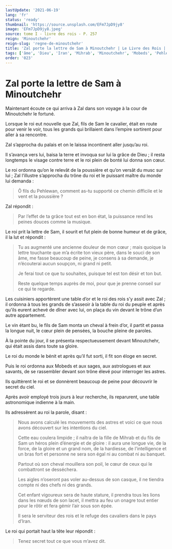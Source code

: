 ```yaml
---
lastUpdate: '2021-06-19'
lang: 'fr'
status: 'ready'
thumbnail: 'https://source.unsplash.com/EFm7JpD9jy8'
image: 'EFm7JpD9jy8.jpeg'
source: tome I - livre des rois - P. 257
reign: 'Minoutchehr'
reign-slug: 'regne-de-minoutchehr'
title: 'Zal porte la lettre de Sam à Minoutchehr | Le Livre des Rois | Shâhnâmeh'
tags: ['âme', 'Dieu', 'Iran', 'Mihrab', 'Minoutchehr', 'Mobeds', 'Pehlewan', 'Sam', 'Zal']
order: '023'
---
```


<!-- LTeX: language=fr -->

# Zal porte la lettre de Sam à Minoutchehr

Maintenant écoute ce qui arriva à Zal dans son voyage à la cour de Minoutchehr le fortuné.

Lorsque le roi eut nouvelle que Zal, fils de Sam le cavalier, était en route pour venir le voir, tous les grands qui brillaient dans l’empire sortirent pour aller à sa rencontre.

Zal s’approcha du palais et on le laissa incontinent aller jusqu’au roi.

Il s’avança vers lui, baisa la terre et invoqua sur lui la grâce de Dieu ; il resta longtemps le visage contre terre et le roi plein de bonté lui donna son cœur.

Le roi ordonna qu’on le relevât de la poussière et qu’on versât du musc sur lui ; Zal l’illustre s’approcha du trône du roi et le puissant maître du monde lui demanda :

> Ô fils du Pehlewan, comment as-tu supporté ce chemin difficile et le vent et la poussière ?

Zal répondit :

> Par l’effet de ta grâce tout est en bon état, la puissance rend les peines douces comme la musique.

Le roi prit la lettre de Sam, il sourit et fut plein de bonne humeur et de grâce, il la lut et répondit :

> Tu as augmenté une ancienne douleur de mon cœur ; mais quoique la lettre touchante que m’a écrite ton vieux père, dans le souci de son âme, me fasse beaucoup de peine, je consens à sa demande, je n’écouterai aucun soupçon, ni grand ni petit.
>
> Je ferai tout ce que tu souhaites, puisque tel est ton désir et ton but.
>
> Reste quelque temps auprès de moi, pour que je prenne conseil sur ce qui te regarde.

Les cuisiniers apportèrent une table d’or et le roi des rois s’y assit avec Zal ; il ordonna à tous les grands de s’asseoir à la table du roi du peuple et après qu’ils eurent achevé de dîner avec lui, on plaça du vin devant le trône d’un autre appartement.

Le vin étant bu, le fils de Sam monta un cheval à frein d’or, il partit et passa la longue nuit, le cœur plein de pensées, la bouche pleine de paroles.

À la pointe du jour, il se présenta respectueusement devant Minoutchehr, qui était assis dans toute sa gloire.

Le roi du monde le bénit et après qu’il fut sorti, il fit son éloge en secret.

Puis le roi ordonna aux Mobeds et aux sages, aux astrologues et aux savants, de se rassembler devant son trône élevé pour interroger les astres.

Ils quittèrent le roi et se donnèrent beaucoup de peine pour découvrir le secret du ciel.

Après avoir employé trois jours à leur recherche, ils reparurent, une table astronomique indienne à la main.

Ils adressèrent au roi la parole, disant :

> Nous avons calculé les mouvements des astres et voici ce que nous avons découvert sur les intentions du ciel.
>
> Cette eau coulera limpide ; il naîtra de la fille de Mihrab et du fils de Sam un héros plein d’énergie et de gloire : il aura une longue vie, de la force, de la gloire et un grand nom, de la hardiesse, de l’intelligence et un bras fort et personne ne sera son égal ni au combat ni au banquet.
>
> Partout où son cheval mouillera son poil, le cœur de ceux qui le combattront se desséchera.
>
> Les aigles n’oseront pas voler au-dessus de son casque, il ne tiendra compte ni des chefs ni des grands.
>
> Cet enfant vigoureux sera de haute stature, il prendra tous les lions dans les nœuds de son lacet, il mettra au feu un onagre tout entier pour le rôtir et fera gémir l’air sous son épée.
>
> Il sera le serviteur des rois et le refuge des cavaliers dans le pays d’Iran.

Le roi qui portait haut la tête leur répondit :

> Tenez secret tout ce que vous m’avez dit.
